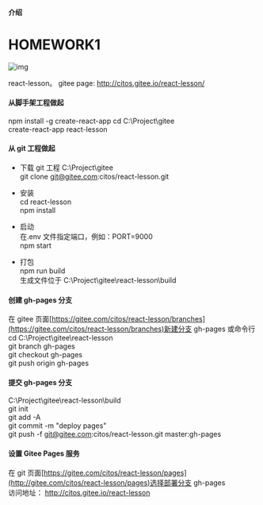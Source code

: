 #### 介绍

# HOMEWORK1

![img](./public/logo512.png)

react-lesson。 gitee page: http://citos.gitee.io/react-lesson/

#### 从脚手架工程做起

npm install -g create-react-app
cd C:\Project\gitee  
create-react-app react-lesson

#### 从 git 工程做起

- 下载 git 工程
  C:\Project\gitee  
  git clone git@gitee.com:citos/react-lesson.git

- 安装  
  cd react-lesson  
  npm install

- 启动  
  在.env 文件指定端口，例如：PORT=9000  
  npm start

- 打包  
  npm run build  
  生成文件位于 C:\Project\gitee\react-lesson\build

#### 创建 gh-pages 分支

在 gitee 页面[https://gitee.com/citos/react-lesson/branches](https://gitee.com/citos/react-lesson/branches)新建分支 gh-pages
或命令行  
cd C:\Project\gitee\react-lesson  
git branch gh-pages  
git checkout gh-pages  
git push origin gh-pages

#### 提交 gh-pages 分支

C:\Project\gitee\react-lesson\build  
git init  
git add -A  
git commit -m "deploy pages"  
git push -f git@gitee.com:citos/react-lesson.git master:gh-pages

#### 设置 Gitee Pages 服务

在 git 页面[https://gitee.com/citos/react-lesson/pages](http://gitee.com/citos/react-lesson/pages)选择部署分支 gh-pages  
访问地址： http://citos.gitee.io/react-lesson
